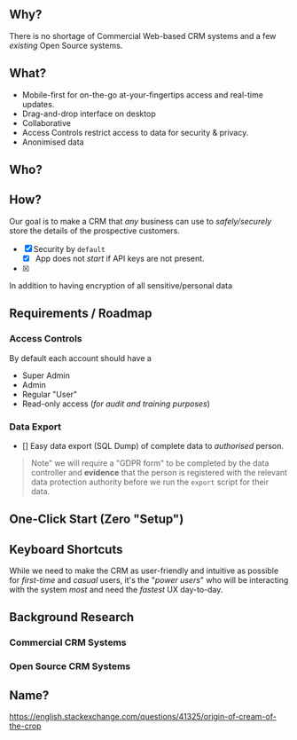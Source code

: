 <!--
# `Cream`

The Open Source CRM System of your _Dreams_!
-->

## Why?

There is no shortage of Commercial Web-based CRM systems
and a few _existing_ Open Source systems.


## What?

+ Mobile-first for on-the-go at-your-fingertips access and real-time updates.
+ Drag-and-drop interface on desktop
+ Collaborative
+ Access Controls restrict access to data for security & privacy.
+ Anonimised data

## Who?

## How?

Our goal is to make a CRM that _any_ business can use
to _safely/securely_ store the details of the prospective customers.

+ [x] Security by `default`
  + [x] App does not _start_ if API keys are not present.
+ [x]


In addition to having encryption of all sensitive/personal data


## Requirements / Roadmap

### Access Controls

By default each account should have a

+ Super Admin
+ Admin
+ Regular "User"
+ Read-only access (_for audit and training purposes_)



### Data Export

+ [] Easy data export (SQL Dump) of complete data to _authorised_ person.

> Note" we will require a "GDPR form" to be completed by the data controller
  and **evidence** that the person is registered
  with the relevant data protection authority
  before we run the `export` script for their data.


## One-Click Start (Zero "Setup")







## Keyboard Shortcuts

While we need to make the CRM as user-friendly and intuitive as possible
for _first-time_ and _casual_ users, it's the "_power users_" who will
be interacting with the system _most_ and need the _fastest_ UX day-to-day.







## Background Research


### Commercial CRM Systems


### Open Source CRM Systems





## Name?

https://english.stackexchange.com/questions/41325/origin-of-cream-of-the-crop

<!--
Cream will use our "fields" module to manage all custom fields.
CreamFields ... ;-)  https://youtu.be/SRPGgjk7lKk
-->
